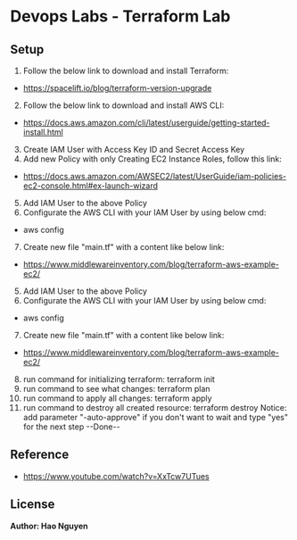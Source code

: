 # Devops Labs - Terraform Lab
## Setup

1. Follow the below link to download and install Terraform:
- https://spacelift.io/blog/terraform-version-upgrade
2. Follow the below link to download and install AWS CLI:
- https://docs.aws.amazon.com/cli/latest/userguide/getting-started-install.html
3. Create IAM User with Access Key ID and Secret Access Key
4. Add new Policy with only Creating EC2 Instance Roles, follow this link:
- https://docs.aws.amazon.com/AWSEC2/latest/UserGuide/iam-policies-ec2-console.html#ex-launch-wizard
5. Add IAM User to the above Policy
6. Configurate the AWS CLI with your IAM User by using below cmd:
- aws config
7. Create new file "main.tf" with a content like below link:
- https://www.middlewareinventory.com/blog/terraform-aws-example-ec2/
5. Add IAM User to the above Policy
6. Configurate the AWS CLI with your IAM User by using below cmd:
- aws config
7. Create new file "main.tf" with a content like below link:
- https://www.middlewareinventory.com/blog/terraform-aws-example-ec2/
8. run command for initializing terraform: terraform init
9. run command to see what changes: terraform plan
10. run command to apply all changes: terraform apply
11. run command to destroy all created resource: terraform destroy
Notice: add parameter "-auto-approve" if you don't want to wait and type "yes" for the next step
--Done--

## Reference
- https://www.youtube.com/watch?v=XxTcw7UTues

## License

**Author: Hao Nguyen**
